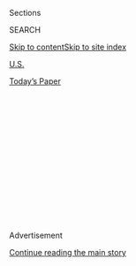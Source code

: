 <div id="app">

<div>

<div>

<div>

<div class="NYTAppHideMasthead css-1q2w90k e1suatyy0">

<div class="section css-ui9rw0 e1suatyy2">

<div class="css-eph4ug er09x8g0">

<div class="css-6n7j50">

</div>

<span class="css-1dv1kvn">Sections</span>

<div class="css-10488qs">

<span class="css-1dv1kvn">SEARCH</span>

</div>

[Skip to content](#site-content)[Skip to site
index](#site-index)

</div>

<div id="masthead-section-label" class="css-1wr3we4 eaxe0e00">

[U.S.](https://www.nytimes3xbfgragh.onion/section/us)

</div>

<div class="css-10698na e1huz5gh0">

</div>

</div>

<div id="masthead-bar-one" class="section hasLinks css-15hmgas e1csuq9d3">

<div class="css-uqyvli e1csuq9d0">

</div>

<div class="css-1uqjmks e1csuq9d1">

</div>

<div class="css-9e9ivx">

[](https://myaccount.nytimes3xbfgragh.onion/auth/login?response_type=cookie&client_id=vi)

</div>

<div class="css-1bvtpon e1csuq9d2">

[Today’s
Paper](https://www.nytimes3xbfgragh.onion/section/todayspaper)

</div>

</div>

</div>

</div>

<div data-aria-hidden="false">

<div id="site-content" data-role="main">

<div>

<div class="css-1aor85t" style="opacity:0.000000001;z-index:-1;visibility:hidden">

<div class="css-1hqnpie">

<div class="css-epjblv">

<span class="css-17xtcya">[U.S.](/section/us)</span><span class="css-x15j1o">|</span><span class="css-fwqvlz">China’s
Lavish Funds Lured U.S. Scientists. What Did It Get in
Return?</span>

</div>

<div class="css-k008qs">

<div class="css-1iwv8en">

<span class="css-18z7m18"></span>

<div>

</div>

</div>

<span class="css-1n6z4y">https://nyti.ms/31HF5Y8</span>

<div class="css-1705lsu">

<div class="css-4xjgmj">

<div class="css-4skfbu" data-role="toolbar" data-aria-label="Social Media Share buttons, Save button, and Comments Panel with current comment count" data-testid="share-tools">

  - 
  - 
  - 
  - 
    
    <div class="css-6n7j50">
    
    </div>

  - 
  - 

</div>

</div>

</div>

</div>

</div>

</div>

<div class="css-13pd83m">

</div>

<div id="top-wrapper" class="css-1sy8kpn">

<div id="top-slug" class="css-l9onyx">

Advertisement

</div>

[Continue reading the main
story](#after-top)

<div class="ad top-wrapper" style="text-align:center;height:100%;display:block;min-height:250px">

<div id="top" class="place-ad" data-position="top" data-size-key="top">

</div>

</div>

<div id="after-top">

</div>

</div>

<div>

<div id="sponsor-wrapper" class="css-1hyfx7x">

<div id="sponsor-slug" class="css-19vbshk">

Supported by

</div>

[Continue reading the main
story](#after-sponsor)

<div id="sponsor" class="ad sponsor-wrapper" style="text-align:center;height:100%;display:block">

</div>

<div id="after-sponsor">

</div>

</div>

<div class="css-186x18t">

</div>

<div class="css-1vkm6nb ehdk2mb0">

# China’s Lavish Funds Lured U.S. Scientists. What Did It Get in Return?

</div>

For years, China’s Thousand Talents recruitment plan attracted U.S.
scientists with its grants. Investigators now say China used the program
to steal sensitive technology.

<div class="css-79elbk" data-testid="photoviewer-wrapper">

<div class="css-z3e15g" data-testid="photoviewer-wrapper-hidden">

</div>

<div class="css-1a48zt4 ehw59r15" data-testid="photoviewer-children">

![<span class="css-16f3y1r e13ogyst0" data-aria-hidden="true">Charles
Lieber leaving federal court in Boston last week. He was charged with
lying to federal officers about his affiliation with Thousand Talents, a
Chinese recruitment
program.</span><span class="css-cnj6d5 e1z0qqy90" itemprop="copyrightHolder"><span class="css-1ly73wi e1tej78p0">Credit...</span><span><span>Katherine
Taylor/Reuters</span></span></span>](https://static01.graylady3jvrrxbe.onion/images/2020/02/08/us/07CHINA-RECRUIT-lieber/merlin_168117990_890f1c3d-9b95-4836-8a8f-cb41e396085b-articleLarge.jpg?quality=75&auto=webp&disable=upscale)

</div>

</div>

<div class="css-18e8msd">

<div class="css-pdw9fk epjyd6m0">

<div class="css-1txwxcy ey68jwv0" data-aria-hidden="true">

[![Ellen
Barry](https://static01.graylady3jvrrxbe.onion/images/2018/10/08/multimedia/author-ellen-barry/author-ellen-barry-thumbLarge.png
"Ellen Barry")](https://www.nytimes3xbfgragh.onion/by/ellen-barry)[![Gina
Kolata](https://static01.graylady3jvrrxbe.onion/images/2018/02/16/multimedia/author-gina-kolata/author-gina-kolata-thumbLarge.jpg
"Gina Kolata")](https://www.nytimes3xbfgragh.onion/by/gina-kolata)

</div>

<div class="css-1baulvz">

By [<span class="css-1baulvz" itemprop="name">Ellen
Barry</span>](https://www.nytimes3xbfgragh.onion/by/ellen-barry) and
[<span class="css-1baulvz last-byline" itemprop="name">Gina
Kolata</span>](https://www.nytimes3xbfgragh.onion/by/gina-kolata)

</div>

</div>

  - 
    
    <div class="css-ld3wwf e16638kd2">
    
    Published Feb. 6, 2020Updated Feb. 7,
    2020
    
    </div>

  - 
    
    <div class="css-4xjgmj">
    
    <div class="css-pvvomx" data-role="toolbar" data-aria-label="Social Media Share buttons, Save button, and Comments Panel with current comment count" data-testid="share-tools">
    
      - 
      - 
      - 
      - 
        
        <div class="css-6n7j50">
        
        </div>
    
      - 
      - 
    
    </div>
    
    </div>

</div>

<div class="css-mdjrty">

[阅读简体中文版](https://cn.nytimes3xbfgragh.onion/usa/20200207/chinas-lavish-scientific-funds-fall-into-prosecutors-spotlight/ "Read in Simplified Chinese")[閱讀繁體中文版](https://cn.nytimes3xbfgragh.onion/usa/20200207/chinas-lavish-scientific-funds-fall-into-prosecutors-spotlight/zh-hant/ "Read in Traditional Chinese")

</div>

</div>

<div class="section meteredContent css-1r7ky0e" name="articleBody" itemprop="articleBody">

<div class="css-1fanzo5 StoryBodyCompanionColumn">

<div class="css-53u6y8">

More than a decade into his career as an organic chemist, Jon Antilla
found a solution to the grinding task of fund-raising that,
increasingly, was squeezing out his time in the laboratory.

Leaving a tenured position at the University of South Florida, he
relocated to Tianjin University in China, where he was awarded a grant
through a Chinese recruitment program, Thousand Talents.

He wasn’t alone: Colleagues in Tianjin’s chemistry department had given
up tenured positions at the University of California, San Diego, and
Texas A\&M, among other prestigious institutions, attracted by China’s
readily available funding.

“We have time to think here,” Dr. Antilla said. “You can think about
your research.”

As Dr. Antilla proceeded with his academic career, United States
officials changed their view of China’s recruitment programs, which they
say have been used to steal sensitive technology from American
laboratories.

</div>

</div>

<div class="css-1fanzo5 StoryBodyCompanionColumn">

<div class="css-53u6y8">

In 2019, the Department of Energy [barred its personnel from
participating in recruitment
programs](https://physicstoday.scitation.org/do/10.1063/PT.6.2.20190620a/full/)
from a handful of countries, including China. A few months later, a
Senate committee declared China’s recruitment programs [a threat to
American
interests](https://www.hsgac.senate.gov/imo/media/doc/2019-11-18%20PSI%20Staff%20Report%20-%20China's%20Talent%20Recruitment%20Plans.pdf).

Thousand Talents grantees have become a focus for law enforcement
authorities in the United States, tasked by the Justice Department [with
rooting out scientists who are stealing
research](https://www.nytimes3xbfgragh.onion/2019/11/04/health/china-nih-scientists.html)
from American laboratories. Dr. Antilla, like the vast majority of
grantees, is not under suspicion.

Last week, [federal prosecutors charged Charles M.
Lieber](https://www.nytimes3xbfgragh.onion/2020/01/28/us/charles-lieber-harvard.html),
an acclaimed Harvard chemist viewed by many as a future Nobel laureate,
with lying to federal authorities about his affiliation with Thousand
Talents.

Andrew E. Lelling, the United States attorney for the District of
Massachusetts, described the program as “a very carefully designed
effort by the Chinese government to fill what it views as its own
strategic gaps,” including nanotechnology, Dr. Lieber’s specialty.

When Dr. Lieber entered into cooperation with Chinese partners, he “was
by definition conveying sensitive information to the Chinese,” Mr.
Lelling said. “The moment he works at Wuhan University of Technology and
conveys it to his Chinese counterparts, that research and expertise is
now at the disposal of the Chinese government, because that’s how it
works in China.”

</div>

</div>

<div class="css-1fanzo5 StoryBodyCompanionColumn">

<div class="css-53u6y8">

Dr. Lieber was charged with one felony count of lying to federal
investigators. He has not entered a plea or responded publicly to the
charge. Peter K. Levitt, Dr. Lieber’s attorney, declined to comment for
this article.

Security analysts are now scrutinizing a range of Chinese talent
programs and the foreign scientists who have applied to them.

“One question would be, is this a bug, or a feature of these programs,
to have a link to espionage?” said Elsa B. Kania, an [adjunct senior
fellow](https://www.cnas.org/people/elsa-b-kania) in the Technology and
National Security Program at the Center for a New American Security. She
said she hoped the response by the United States would be “surgical.”

“It is important to course-correct where some of these activities and
behaviors are problematic, or even egregious, without causing collateral
damage to this critical landscape of global research and innovation,”
she said.

A spokeswoman for China’s embassy in Washington, Fang Hong, said the
Thousand Talents program was similar to the recruitment programs of
other countries, intended to promote international cooperation in
science.

“The Chinese government firmly opposes any breach of scientific
integrity and ethics,” Ms. Fang said. Violations uncovered by the United
States government, she said, reflected the actions of individual
scientists, not the Chinese government.

“It is extremely irresponsible and ill intentioned to link individual
behaviors to China’s talent plan,” she said.

</div>

</div>

<div class="css-1fanzo5 StoryBodyCompanionColumn">

<div class="css-53u6y8">

A more emotional response came from Rao Yi, a Chinese neurobiologist
who, after 22 years in the United States, returned to China and said he
was one of the scholars who proposed the Thousand Talents program.

“After decades of brain drains of scientist from China, Chinese economy
can now afford to recruit scientists and support them to carry out basic
science which will be of benefit to mankind,” Dr. Rao, the director of
the Chinese Institute for Brain Research, said in a written response to
questions.

Allegations that the program was used to steal intellectual property
were “a fat lie,” he
said.

</div>

</div>

<div class="css-79elbk" data-testid="photoviewer-wrapper">

<div class="css-z3e15g" data-testid="photoviewer-wrapper-hidden">

</div>

<div class="css-1a48zt4 ehw59r15" data-testid="photoviewer-children">

![<span class="css-16f3y1r e13ogyst0" data-aria-hidden="true">Allegations
that the Thousand Talents program was used to steal intellectual
property were “a fat lie,” said Rao Yi, a professor of genetics and
neurobiology at Peking
University.</span><span class="css-cnj6d5 e1z0qqy90" itemprop="copyrightHolder"><span class="css-1ly73wi e1tej78p0">Credit...</span><span>Gilles
Sabrié for The New York
Times</span></span>](https://static01.graylady3jvrrxbe.onion/images/2020/02/08/us/00CHINA-RECRUIT-Rao/merlin_168341136_51826def-2b06-4ac8-b1cc-7d59deaf454c-articleLarge.jpg?quality=75&auto=webp&disable=upscale)

</div>

</div>

<div class="css-1fanzo5 StoryBodyCompanionColumn">

<div class="css-53u6y8">

When the Thousand Talents recruitment program began in 2008, aiming to
entice Chinese scientists overseas to bring their research back to
China, it hardly raised an eyebrow.

Many scientists were recruited to the talent programs, enticed by
starting salaries that can be as much as three or four times their
existing salaries. More than 10,000 joined, according to William Hannas,
who was a member of the Senior Intelligence Service at the Central
Intelligence Agency.

Dr. Hannas, now lead analyst at the Center for Security and Emerging
Technology at Georgetown University, is the co-author of a forthcoming
book on what he described as China’s “informal” technology transfers.

Not all talent program scientists were at universities. About 300 were
government scientists and about 600 worked for United States
corporations. A quarter were with biotech firms, according to James
Mulvenon, director for intelligence integration at SOS International, a
private defense contractor. He is a Chinese linguist, and the co-author,
with Dr. Hannas, of the book on China’s technology transfers.

</div>

</div>

<div class="css-1fanzo5 StoryBodyCompanionColumn">

<div class="css-53u6y8">

Until recently, much about the Thousand Talents program was public.

Universities mostly steered clear of investigating researchers, worried
about being accused of racial profiling and threatening academic
freedom, Dr. Mulvenon said.

Even stipulations in some talent program contracts, like ones requiring
that China own intellectual property, did not raise alarms.

In 2018, Jeff Sessions, then the attorney general, announced [a “China
initiative”](https://www.justice.gov/opa/speech/file/1107256/download)
after several cases came to light of scientists illicitly providing
China with technology and research findings paid for by federal
agencies. Its goal was to increase the investigation and prosecution of
Chinese economic espionage-related crimes in the United States. China
soon removed the list of Thousand Talents members from the internet. It
recently changed the program’s name to National High-end Foreign Experts
Recruitment Plan.

There was a complication for the United States investigations, though:
In academia, with its tradition of exchange and openness, researchers
from China were integrated into American labs. Scientists are allowed to
collaborate and give seminars in other countries. Most universities have
loose regulations about outside employment and income. Until very
recently, most federal agencies had no regulations prohibiting employees
from belonging to Chinese talent groups.

Suppose, Dr. Hannas said, a scientist in a university lab or a high-tech
company learned valuable techniques. And suppose that scientist then
signed a contract to work in a Chinese lab on similar technology.

“Is it illegal? Probably not,” he said. “Is it unethical? Hell,
yes.”

</div>

</div>

<div class="css-79elbk" data-testid="photoviewer-wrapper">

<div class="css-z3e15g" data-testid="photoviewer-wrapper-hidden">

</div>

<div class="css-1a48zt4 ehw59r15" data-testid="photoviewer-children">

<div class="css-1xdhyk6 erfvjey0">

<span class="css-1ly73wi e1tej78p0">Image</span>

<div class="css-zjzyr8">

<div data-testid="lazyimage-container" style="height:257.77777777777777px">

</div>

</div>

</div>

<span class="css-16f3y1r e13ogyst0" data-aria-hidden="true">The
Department of Chemistry and Chemical Biology at Harvard
University. </span><span class="css-cnj6d5 e1z0qqy90" itemprop="copyrightHolder"><span class="css-1ly73wi e1tej78p0">Credit...</span><span>Katherine
Taylor/Reuters</span></span>

</div>

</div>

<div class="css-1fanzo5 StoryBodyCompanionColumn">

<div class="css-53u6y8">

So far, Dr. Mulvenon said, prosecutors have focused on [discrete
violations](https://www.nytimes3xbfgragh.onion/2019/11/04/health/china-nih-scientists.html?searchResultPosition=1)
instead of arguing that the programs can be a form of espionage. They
have accused researchers of transgressions such as not revealing large
payments and research funds from China when federal grants require them
to disclose outside funding.

</div>

</div>

<div class="css-1fanzo5 StoryBodyCompanionColumn">

<div class="css-53u6y8">

Among the cases brought by federal prosecutors last year was that of You
Xiaorong, a researcher who left a job in Atlanta in which she researched
BPA-free coatings for beverage cans used by the Coca-Cola Company. The
indictment [asserts that Dr.
You](https://www.justice.gov/opa/pr/one-american-and-one-chinese-national-indicted-tennessee-conspiracy-commit-theft-trade),
who is known as Shannon, was offered a Thousand Talents award “based on
the secrets she stole.” She is alleged to have [transferred trade
secrets worth $120
million](https://www.usnews.com/news/best-states/tennessee/articles/2019-12-23/feds-chemical-engineer-at-center-of-industrial-espionage),
uploading files to her Google drive and taking photographs of industrial
laboratory equipment. **** Ms. You has pleaded not guilty.

Many investigations of academics are still in progress, but some
accusations have been made public. Officials at M.D. Anderson Cancer
Center in Houston and at the National Institutes of Health, for example,
found emails and documents that they say revealed [flagrant
violations](https://www.nytimes3xbfgragh.onion/2019/11/04/health/china-nih-scientists.html?searchResultPosition=2)
by some academic scientists, such as grant reviewers who sent
confidential grant proposals detailing research plans to colleagues in
China. In other cases, the N.I.H. said, researchers were getting patents
[or starting companies in
China](https://www.justice.gov/opa/pr/couple-who-worked-local-research-institute-10-years-charged-stealing-trade-secrets-wire-fraud)
based on research carried out at a United States university with support
from the federal government.

Dr. Mulvenon said explicit transgressions are thought to be only a part
of the problem of keeping valuable United States technology safe.

It is, he said, a gray area. “It’s not a case of them stealing
technology by infiltrating a computer,” he said “What we are seeing is
them relieving the rest of the world of technology by means that are not
necessarily illegal.”

He added, “We can’t say, ‘We don’t want to do research with the
Chinese.’”

Peter Zeidenberg, a lawyer who is representing two dozen Chinese and
Chinese-American scientists who are under investigation, noted that
prosecutors in most of the cases have not alleged any technology
transfers, and were focused instead on the scientists’ failure to
disclose grants.

“They’re taking an unbelievably heavy-handed approach to this,” said Mr.
Zeidenberg, a partner in the Washington, D.C., firm Arent Fox. “There is
no compliance training on these forms. It’s just a form you get every
year. Until very recently, nobody paid any attention this stuff. Now
they’re cracking the whip and they’re treating these people like
felons.”

Scores of Western scientists have applied for Thousand Talents grants
over the years. In interviews, several described their decision as
straightforward: China had money available.

</div>

</div>

<div class="css-1fanzo5 StoryBodyCompanionColumn">

<div class="css-53u6y8">

“When you get above a postdoc level, everybody applies to every country
in the world,” said Tim Byrnes, an [assistant professor of
physics](https://shanghai.nyu.edu/academics/faculty/directory/tim-byrnes)
at N.Y.U.’s campus in Shanghai, who received a Thousand Talents grant in
2016. “People are crossing borders all the time, and eventually
congregate where there is the most money. China is now pouring huge
amounts of money for research.”

Like the other grantees who were interviewed, Dr. Byrnes said he had
never had to submit any reports on his research to the Chinese
government, and that all his research is published in academic journals.
He said Thousand Talents was similar to other international grant
programs.

“It’s only because it’s from China that everybody has this kind of
opinion of it,” he said.

Already, he said, any affiliation with the program is damaging the
prospects of scientists seeking funding from the United States
government. “If I write this information down, immediately the
probability of the success of this or that grant sort of plummets,” he
said.

Dr. Antilla, the organic chemist who relocated to Tianjin, said there
were indeed ethical minefields for recipients holding positions in China
and the United States, and that he eventually decided to move his work
entirely to China to avoid them.

Particularly thorny, he said, is the practice of maintaining
laboratories in both China and the United States.

“There are questions about intellectual property — how do you share
data, if you share it at all,” said Mr. Antilla, now a professor of
chemistry at Zhejiang Sci-Tech University. “It could be tricky. What are
the rules?”

But he said he was always scrupulous about reporting the money he
received to his employers in the United States. It worried him, he said,
that Thousand Talents was “getting a bad name.”

</div>

</div>

<div class="css-1fanzo5 StoryBodyCompanionColumn">

<div class="css-53u6y8">

“Basically, I think my science is for the world,” he said. “There’s
nothing that China is getting from my science that they’re keeping from
the world. I publish everything I get.”  

</div>

</div>

<div>

</div>

</div>

<div>

</div>

<div>

</div>

<div>

</div>

<div>

<div id="bottom-wrapper" class="css-1ede5it">

<div id="bottom-slug" class="css-l9onyx">

Advertisement

</div>

[Continue reading the main
story](#after-bottom)

<div id="bottom" class="ad bottom-wrapper" style="text-align:center;height:100%;display:block;min-height:90px">

</div>

<div id="after-bottom">

</div>

</div>

</div>

</div>

</div>

## Site Index

<div>

</div>

## Site Information Navigation

  - [© <span>2020</span> <span>The New York Times
    Company</span>](https://help.nytimes3xbfgragh.onion/hc/en-us/articles/115014792127-Copyright-notice)

<!-- end list -->

  - [NYTCo](https://www.nytco.com/)
  - [Contact
    Us](https://help.nytimes3xbfgragh.onion/hc/en-us/articles/115015385887-Contact-Us)
  - [Work with us](https://www.nytco.com/careers/)
  - [Advertise](https://nytmediakit.com/)
  - [T Brand Studio](http://www.tbrandstudio.com/)
  - [Your Ad
    Choices](https://www.nytimes3xbfgragh.onion/privacy/cookie-policy#how-do-i-manage-trackers)
  - [Privacy](https://www.nytimes3xbfgragh.onion/privacy)
  - [Terms of
    Service](https://help.nytimes3xbfgragh.onion/hc/en-us/articles/115014893428-Terms-of-service)
  - [Terms of
    Sale](https://help.nytimes3xbfgragh.onion/hc/en-us/articles/115014893968-Terms-of-sale)
  - [Site
    Map](https://spiderbites.nytimes3xbfgragh.onion)
  - [Help](https://help.nytimes3xbfgragh.onion/hc/en-us)
  - [Subscriptions](https://www.nytimes3xbfgragh.onion/subscription?campaignId=37WXW)

</div>

</div>

</div>

</div>
